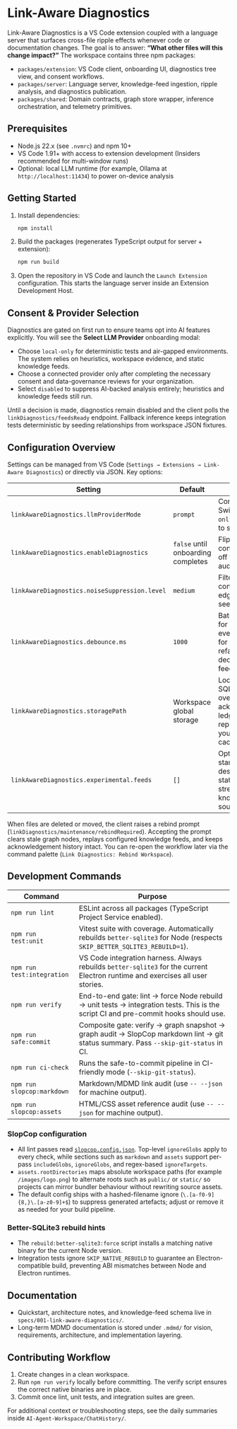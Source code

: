 # Link-Aware Diagnostics

Link-Aware Diagnostics is a VS Code extension coupled with a language server that surfaces cross-file ripple effects whenever code or documentation changes. The goal is to answer: **“What other files will this change impact?”** The workspace contains three npm packages:

- `packages/extension`: VS Code client, onboarding UI, diagnostics tree view, and consent workflows.
- `packages/server`: Language server, knowledge-feed ingestion, ripple analysis, and diagnostics publication.
- `packages/shared`: Domain contracts, graph store wrapper, inference orchestration, and telemetry primitives.

## Prerequisites
- Node.js 22.x (see `.nvmrc`) and npm 10+
- VS Code 1.91+ with access to extension development (Insiders recommended for multi-window runs)
- Optional: local LLM runtime (for example, Ollama at `http://localhost:11434`) to power on-device analysis

## Getting Started
1. Install dependencies:
   ```powershell
   npm install
   ```
2. Build the packages (regenerates TypeScript output for server + extension):
   ```powershell
   npm run build
   ```
3. Open the repository in VS Code and launch the `Launch Extension` configuration. This starts the language server inside an Extension Development Host.

## Consent & Provider Selection
Diagnostics are gated on first run to ensure teams opt into AI features explicitly. You will see the **Select LLM Provider** onboarding modal:

- Choose `local-only` for deterministic tests and air-gapped environments. The system relies on heuristics, workspace evidence, and static knowledge feeds.
- Choose a connected provider only after completing the necessary consent and data-governance reviews for your organization.
- Select `disabled` to suppress AI-backed analysis entirely; heuristics and knowledge feeds still run.

Until a decision is made, diagnostics remain disabled and the client polls the `linkDiagnostics/feedsReady` endpoint. Fallback inference keeps integration tests deterministic by seeding relationships from workspace JSON fixtures.

## Configuration Overview
Settings can be managed from VS Code (`Settings → Extensions → Link-Aware Diagnostics`) or directly via JSON. Key options:

| Setting | Default | Notes |
| --- | --- | --- |
| `linkAwareDiagnostics.llmProviderMode` | `prompt` | Consent gate. Switch to `local-only` or `disabled` to skip AI calls. |
| `linkAwareDiagnostics.enableDiagnostics` | `false` until onboarding completes | Flips to `true` after consent. Toggle off for read-only audit sessions. |
| `linkAwareDiagnostics.noiseSuppression.level` | `medium` | Filters lower-confidence ripple edges. Use `low` to see every hop. |
| `linkAwareDiagnostics.debounce.ms` | `1000` | Batching window for change events. Increase for large refactors, decrease for rapid feedback. |
| `linkAwareDiagnostics.storagePath` | Workspace global storage | Location of the SQLite graph, overrides, and acknowledgement ledger. Point at a repo-local path if you want portable caches. |
| `linkAwareDiagnostics.experimental.feeds` | `[]` | Optional quick-start feed descriptors for static or streaming knowledge sources. |

When files are deleted or moved, the client raises a rebind prompt (`linkDiagnostics/maintenance/rebindRequired`). Accepting the prompt clears stale graph nodes, replays configured knowledge feeds, and keeps acknowledgement history intact. You can re-open the workflow later via the command palette (`Link Diagnostics: Rebind Workspace`).

## Development Commands
| Command | Purpose |
| --- | --- |
| `npm run lint` | ESLint across all packages (TypeScript Project Service enabled). |
| `npm run test:unit` | Vitest suite with coverage. Automatically rebuilds `better-sqlite3` for Node (respects `SKIP_BETTER_SQLITE3_REBUILD=1`). |
| `npm run test:integration` | VS Code integration harness. Always rebuilds `better-sqlite3` for the current Electron runtime and exercises all user stories. |
| `npm run verify` | End-to-end gate: lint → force Node rebuild → unit tests → integration tests. This is the script CI and pre-commit hooks should use. |
| `npm run safe:commit` | Composite gate: verify → graph snapshot → graph audit → SlopCop markdown lint → git status summary. Pass `--skip-git-status` in CI. |
| `npm run ci-check` | Runs the safe-to-commit pipeline in CI-friendly mode (`--skip-git-status`). |
| `npm run slopcop:markdown` | Markdown/MDMD link audit (use `-- --json` for machine output). |
| `npm run slopcop:assets` | HTML/CSS asset reference audit (use `-- --json` for machine output). |

### SlopCop configuration
- All lint passes read [`slopcop.config.json`](./slopcop.config.json). Top-level `ignoreGlobs` apply to every check, while sections such as `markdown` and `assets` support per-pass `includeGlobs`, `ignoreGlobs`, and regex-based `ignoreTargets`.
- `assets.rootDirectories` maps absolute workspace paths (for example `/images/logo.png`) to alternate roots such as `public/` or `static/` so projects can mirror bundler behaviour without rewriting source assets.
- The default config ships with a hashed-filename ignore (`\.[a-f0-9]{8,}\.[a-z0-9]+$`) to suppress generated artefacts; adjust or remove it as needed for your build pipeline.

### Better-SQLite3 rebuild hints
- The `rebuild:better-sqlite3:force` script installs a matching native binary for the current Node version.
- Integration tests ignore `SKIP_NATIVE_REBUILD` to guarantee an Electron-compatible build, preventing ABI mismatches between Node and Electron runtimes.

## Documentation
- Quickstart, architecture notes, and knowledge-feed schema live in `specs/001-link-aware-diagnostics/`.
- Long-term MDMD documentation is stored under `.mdmd/` for vision, requirements, architecture, and implementation layering.

## Contributing Workflow
1. Create changes in a clean workspace.
2. Run `npm run verify` locally before committing. The verify script ensures the correct native binaries are in place.
3. Commit once lint, unit tests, and integration suites are green.

For additional context or troubleshooting steps, see the daily summaries inside `AI-Agent-Workspace/ChatHistory/`.
